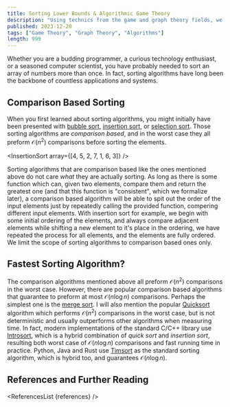 ```yaml
---
title: Sorting Lower Bounds & Algorithmic Game Theory
description: "Using technics from the game and graph theory fields, we prove that O(nlogn) is the best complexity a deterministic comparison sorting algorithm can achieve."
published: 2023-12-20
tags: ["Game Theory", "Graph Theory", "Algorithms"]
length: 999
---
```


<script lang="ts">
    import PermutationShuffle from '$lib/arrays/PermutationShuffle.svelte';
    import InsertionSort from '$lib/arrays/InsertionSort.svelte';

    let references = [];
    import Ref from "$lib/Ref.svelte";
    import ReferencesList from "$lib/ReferencesList.svelte";
</script>

Whether you are a budding programmer, a curious technology enthusiast, or a seasoned computer scientist, you have probably needed to sort an array of numbers more than once. In fact, sorting algorithms have long been the backbone of countless applications and systems.

## Comparison Based Sorting

When you first learned about sorting algorithms, you might initially have been presented with [bubble sort](https://en.wikipedia.org/wiki/Bubble_sort), [insertion sort](https://en.wikipedia.org/wiki/Insertion_sort), or [selection sort](https://en.wikipedia.org/wiki/Selection_sort). Those sorting algorithms are *comparison based*, and in the worst case they all preform $\mathcal{O}(n^2)$ comparisons before sorting the elements.<Ref title="Sorting Algorithms" people="Wikipedia" url="https://en.wikipedia.org/wiki/Sorting_algorithm" references={references} />

<InsertionSort array={[4, 5, 2, 7, 1, 6, 3]} />

Sorting algorithms that are comparison based like the ones mentioned above do not care *what* they are actually sorting. As long as there is some function which can, given two elements, compare them and return the greatest one (and that this function is "consistent", which we formalize later), a comparison based algorithm will be able to spit out the order of the input elements just by repeatedly calling the provided function, compering different input elements. With insertion sort for example, we begin with some initial ordering of the elements, and always compare adjacent elements while shifting a new element to it's place in the ordering, we have repeated the process for all elements, and the elements are fully ordered. We limit the scope of sorting algorithms to comparison based ones only.

## Fastest Sorting Algorithm?

The comparison algorithms mentioned above all preform $\mathcal{O}(n^2)$ comparisons in
the worst case. However, there are popular comparison based algorithms that guarantee to preform at most $\mathcal{O}(n \log n)$ comparisons. Perhaps the simplest one is the [merge sort](https://en.wikipedia.org/wiki/Merge_sort). I will also mention the popular [Quicksort](https://en.wikipedia.org/wiki/Quicksort) algorithm which performs $\mathcal{O}(n^2)$ comparisons in the worst case, but is not deterministic and usually outperforms other algorithms when measuring time. In fact, modern implementations of the standard C/C++ library use [Introsort](https://en.wikipedia.org/wiki/Introsort), which is a hybrid combination of *quick sort* and *insertion sort*, resulting both worst case of $\mathcal{O}(n \log n)$ comparisons and fast running time in practice.<Ref title="Sorting Algorithms in C++" people="Wikipedia" url="https://en.wikipedia.org/wiki/Sort_(C%2B%2B)#Complexity_and_implementations" references={references} /> Python, Java and Rust use [Timsort](https://en.wikipedia.org/wiki/Timsort) as the standard sorting algorithm, which is hybrid too, and guarantees $\mathcal{O}(n \log n)$.

## References and Further Reading

<!-- https://www.cs.cmu.edu/~avrim/451f11/lectures/lect0913.pdf -->
<ReferencesList {references} />

